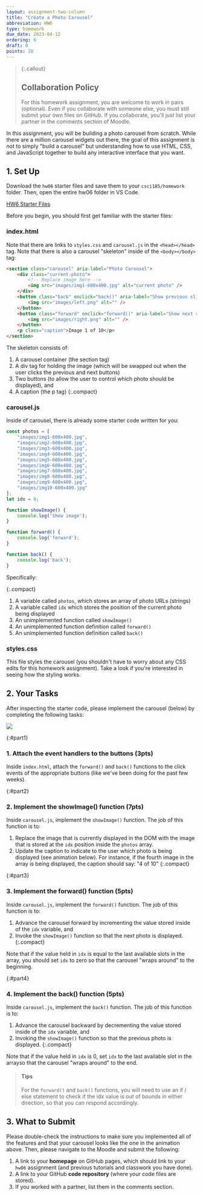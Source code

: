 ```yaml
---
layout: assignment-two-column
title: "Create a Photo Carousel"
abbreviation: HW6
type: homework
due_date: 2023-04-12
ordering: 6
draft: 0
points: 20
---
```


<style>
    .medium {
        margin: 0 auto;
        display: block;
    }
</style>

> {:.callout}
> ## Collaboration Policy
> For this homework assignment, you are welcome to work in pairs (optional). Even if you collaborate with someone else, you must still submit your own files on GitHub. If you collaborate, you'll just list your partner in the comments section of Moodle. 

In this assignment, you will be building a photo carousel from scratch. While there are a million carousel widgets out there, the goal of this assignment is not to simply "build a carousel" but understanding how to use HTML, CSS, and JavaScript together to build any interactive interface that you want. 


## 1. Set Up
Download the `hw06` starter files and save them to your `csci185/homework` folder. Then, open the entire hw06 folder in VS Code.

<a href="/spring2023/course-files/homework/hw06.zip" class="nu-button">HW6 Starter Files <i class="fas fa-download"></i></a>

Before you begin, you should first get familiar with the starter files:

### index.html
Note that there are links to `styles.css` and `carousel.js` in the `<head></head>` tag. Note that there is also a carousel "skeleton" inside of the `<body></body>` tag: 

```html
<section class="carousel" aria-label="Photo Carousel">
    <div class="current-photo">
        <!-- Replace image here -->
        <img src="images/img1-600x400.jpg" alt="current photo" />
    </div> 
    <button class="back" onclick="back()" aria-label="Show previous slide">
        <img src="images/left.png" alt="" />
    </button>
    <button class="forward" onclick="forward()" aria-label="Show next slide">
        <img src="images/right.png" alt="" />
    </button>
    <p class="caption">Image 1 of 10</p>
</section>
```

The skeleton consists of:
1. A carousel container (the section tag)
2. A div tag for holding the image (which will be swapped out when the user clicks the previous and next buttons)
3. Two buttons (to allow the user to control which photo should be displayed), and
4. A caption (the p tag)
{:.compact}

### carousel.js
Inside of carousel, there is already some starter code written for you:

```js
const photos = [
    "images/img1-600x400.jpg",
    "images/img2-600x400.jpg",
    "images/img3-600x400.jpg",
    "images/img4-600x400.jpg",
    "images/img5-600x400.jpg",
    "images/img6-600x400.jpg",
    "images/img7-600x400.jpg",
    "images/img8-600x400.jpg",
    "images/img9-600x400.jpg",
    "images/img10-600x400.jpg"
];
let idx = 0;

function showImage() {
    console.log('Show image');
}

function forward() {
    console.log('forward');
}

function back() {
    console.log('back');
}
```

Specifically:

{:.compact}
1. A variable called `photos`, which stores an array of photo URLs (strings)
1. A variable called `idx` which stores the position of the current photo being displayed
1. An unimplemented function called `showImage()`
1. An unimplemented function definition called `forward()`
1. An unimplemented function definition called `back()`

### styles.css
This file styles the carousel (you shouldn't have to worry about any CSS edits for this homework assignment). Take a look if you're interested in seeing how the styling works.


## 2. Your Tasks
After inspecting the starter code, please implement the carousel (below) by completing the following tasks:

<img class="medium" src="/spring2023/assets/images/homework/hw06/demo.gif"/>


{:#part1}
### 1. Attach the event handlers to the buttons (3pts)
Inside `index.html`, attach the `forward()` and `back()` functions to the click events of the appropriate buttons (like we've been doing for the past few weeks).

{:#part2}
### 2. Implement the showImage() function (7pts)
Inside `carousel.js`, implement the `showImage()` function. The job of this function is to:
1. Replace the image that is currently displayed in the DOM with the image that is stored at the `idx` position inside the `photos` array. 
2. Update the caption to indicate to the user which photo is being displayed (see animation below). For instance, if the fourth image in the array is being displayed, the caption should say: "4 of 10"
{:.compact}

{:#part3}
### 3. Implement the forward() function (5pts)
Inside `carousel.js`, implement the `forward()` function. The job of this function is to:
1. Advance the carousel forward by incrementing the value stored inside of the `idx` variable, and 
2. Invoke the `showImage()` function so that the next photo is displayed.
{:.compact}

Note that if the value held in `idx` is equal to the last available slots in the array, you should set `idx` to zero so that the carousel "wraps around" to the beginning.

{:#part4}
### 4. Implement the back() function (5pts)
Inside `carousel.js`, implement the `back()` function. The job of this function is to:
1. Advance the carousel backward by decrementing the value stored inside of the `idx` variable, and 
2. Invoking the `showImage()` function so that the previous photo is displayed.
{:.compact}

Note that if the value held in `idx` is 0, set `idx` to the last available slot in the arrayso that the carousel "wraps around" to the end.


> #### Tips
> For the `forward()` and `back()` functions, you will need to use an if / else statement to check if the idx value is out of bounds in either direction, so that you can respond accordingly.

## 3. What to Submit
Please double-check the instructions to make sure you implemented all of the features and that your carousel looks like the one in the animation above. Then, please navigate to the Moodle and submit the following:

1. A link to your **homepage** on GitHub pages, which should link to your `hw06` assignment (and previous tutorials and classwork you have done).
2. A link to your GitHub **code repository** (where your code files are stored).
3. If you worked with a partner, list them in the comments section.